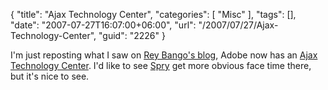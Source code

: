 {
	"title": "Ajax Technology Center",
	"categories": [
		"Misc"
	],
	"tags": [],
	"date": "2007-07-27T16:07:00+06:00",
	"url": "/2007/07/27/Ajax-Technology-Center",
	"guid": "2226"
}

I'm just reposting what I saw on <a href="http://www.reybango.com/index.cfm/2007/7/27/New-Adobe-Ajax-Technology-Center">Rey Bango's blog</a>, Adobe now has an <a href="http://www.adobe.com/devnet/ajax/">Ajax Technology Center</a>. I'd like to see <a href="http://labs.adobe.com/technologies/spry/">Spry</a> get more obvious face time there, but it's nice to see.
